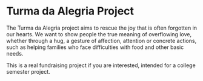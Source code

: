 # Turma da Alegria Project

The Turma da Alegria project aims to rescue the joy that is often forgotten in our hearts. We want to show people the true meaning of overflowing love, whether through a hug, a gesture of affection, attention or concrete actions, such as helping families who face difficulties with food and other basic needs.

This is a real fundraising project if you are interested, intended for a college semester project.
